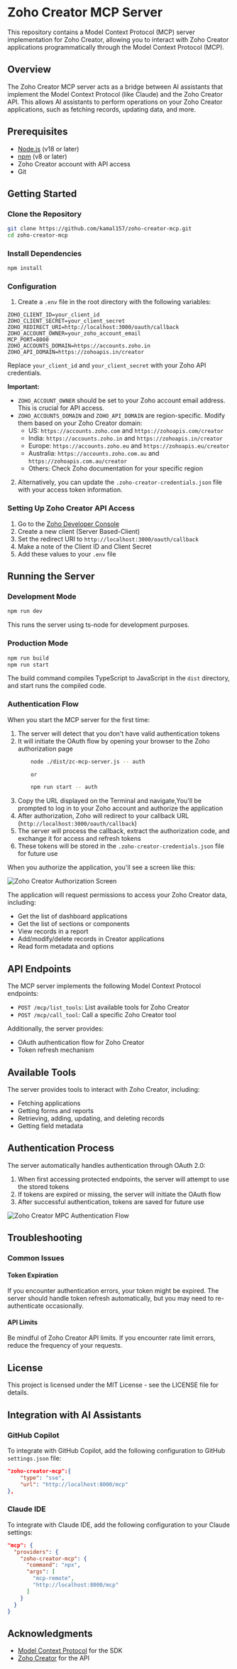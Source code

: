 # Zoho Creator MCP Server

This repository contains a Model Context Protocol (MCP) server implementation for Zoho Creator, allowing you to interact with Zoho Creator applications programmatically through the Model Context Protocol (MCP).

## Overview

The Zoho Creator MCP server acts as a bridge between AI assistants that implement the Model Context Protocol (like Claude) and the Zoho Creator API. This allows AI assistants to perform operations on your Zoho Creator applications, such as fetching records, updating data, and more.

## Prerequisites

- [Node.js](https://nodejs.org/) (v18 or later)
- [npm](https://www.npmjs.com/) (v8 or later)
- Zoho Creator account with API access
- Git

## Getting Started

### Clone the Repository

```bash
git clone https://github.com/kamal157/zoho-creator-mcp.git
cd zoho-creator-mcp
```

### Install Dependencies

```bash
npm install
``` 

### Configuration

1. Create a `.env` file in the root directory with the following variables:

```
ZOHO_CLIENT_ID=your_client_id
ZOHO_CLIENT_SECRET=your_client_secret
ZOHO_REDIRECT_URI=http://localhost:3000/oauth/callback
ZOHO_ACCOUNT_OWNER=your_zoho_account_email
MCP_PORT=8000
ZOHO_ACCOUNTS_DOMAIN=https://accounts.zoho.in
ZOHO_API_DOMAIN=https://zohoapis.in/creator
```

Replace `your_client_id` and `your_client_secret` with your Zoho API credentials.

**Important:** 
- `ZOHO_ACCOUNT_OWNER` should be set to your Zoho account email address. This is crucial for API access.
- `ZOHO_ACCOUNTS_DOMAIN` and `ZOHO_API_DOMAIN` are region-specific. Modify them based on your Zoho Creator domain:
  - US: `https://accounts.zoho.com` and `https://zohoapis.com/creator`
  - India: `https://accounts.zoho.in` and `https://zohoapis.in/creator`
  - Europe: `https://accounts.zoho.eu` and `https://zohoapis.eu/creator`
  - Australia: `https://accounts.zoho.com.au` and `https://zohoapis.com.au/creator`
  - Others: Check Zoho documentation for your specific region

2. Alternatively, you can update the `.zoho-creator-credentials.json` file with your access token information.

### Setting Up Zoho Creator API Access

1. Go to the [Zoho Developer Console](https://api-console.zoho.in/)
2. Create a new client (Server Based-Client) 
3. Set the redirect URI to `http://localhost:3000/oauth/callback`
4. Make a note of the Client ID and Client Secret
5. Add these values to your `.env` file



## Running the Server

### Development Mode

```bash
npm run dev
```

This runs the server using ts-node for development purposes.

### Production Mode

```bash
npm run build
npm run start
```

The build command compiles TypeScript to JavaScript in the `dist` directory, and start runs the compiled code.

### Authentication Flow

When you start the MCP server for the first time:

1. The server will detect that you don't have valid authentication tokens
2. It will initiate the OAuth flow by opening your browser to the Zoho authorization page
    ```bash
        node ./dist/zc-mcp-server.js -- auth

        or 

        npm run start -- auth
    ```
3. Copy the URL displayed on the Terminal and navigate,You'll be prompted to log in to your Zoho account and authorize the application
4. After authorization, Zoho will redirect to your callback URL (`http://localhost:3000/oauth/callback`)
5. The server will process the callback, extract the authorization code, and exchange it for access and refresh tokens
6. These tokens will be stored in the `.zoho-creator-credentials.json` file for future use

When you authorize the application, you'll see a screen like this:

![Zoho Creator Authorization Screen](zoho-creator-auth-screen.png)

The application will request permissions to access your Zoho Creator data, including:
- Get the list of dashboard applications
- Get the list of sections or components
- View records in a report
- Add/modify/delete records in Creator applications
- Read form metadata and options

## API Endpoints

The MCP server implements the following Model Context Protocol endpoints:

- `POST /mcp/list_tools`: List available tools for Zoho Creator
- `POST /mcp/call_tool`: Call a specific Zoho Creator tool

Additionally, the server provides:

- OAuth authentication flow for Zoho Creator
- Token refresh mechanism

## Available Tools

The server provides tools to interact with Zoho Creator, including:

- Fetching applications
- Getting forms and reports
- Retrieving, adding, updating, and deleting records
- Getting field metadata

## Authentication Process

The server automatically handles authentication through OAuth 2.0:

1. When first accessing protected endpoints, the server will attempt to use the stored tokens
2. If tokens are expired or missing, the server will initiate the OAuth flow
3. After successful authentication, tokens are saved for future use

![Zoho Creator MPC Authentication Flow](zoho-creator-mcp-auth-flow.png)

## Troubleshooting

### Common Issues

#### Token Expiration

If you encounter authentication errors, your token might be expired. The server should handle token refresh automatically, but you may need to re-authenticate occasionally.

#### API Limits

Be mindful of Zoho Creator API limits. If you encounter rate limit errors, reduce the frequency of your requests.



## License

This project is licensed under the MIT License - see the LICENSE file for details.

## Integration with AI Assistants

### GitHub Copilot

To integrate with GitHub Copilot, add the following configuration to GitHub `settings.json` file:

```json
"zoho-creator-mcp":{        
    "type": "sse",
    "url": "http://localhost:8000/mcp"
},
```

### Claude IDE

To integrate with Claude IDE, add the following configuration to your Claude settings:

```json
"mcp": {
  "providers": {
    "zoho-creator-mcp": {
      "command": "npx",
      "args": [
        "mcp-remote",
        "http://localhost:8000/mcp"
      ]
    }
  }
}
```



## Acknowledgments

- [Model Context Protocol](https://github.com/modelcontextprotocol) for the SDK
- [Zoho Creator](https://www.zoho.com/creator/) for the API
